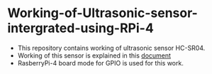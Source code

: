 # Working-of-Ultrasonic-sensor-intergrated-using-RPi-4
- This repository contains working of ultrasonic sensor HC-SR04.
- Working of this sensor is explained in this [document](https://drive.google.com/file/d/1WQ00aiyPjnU9nNionGbWyYDGmBNEvxwG/view?usp=drivesdk)
- RasberryPi-4 board mode for GPIO is used for this work.

